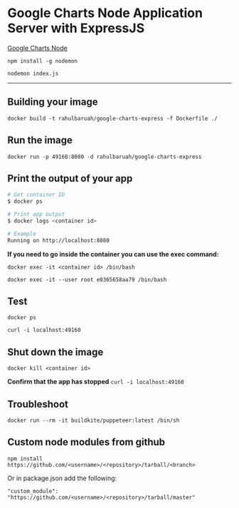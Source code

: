 # Google Charts Node Application Server with ExpressJS

[Google Charts Node](https://github.com/typpo/google-charts-node)

`npm install -g nodemon`

`nodemon index.js`

---

## Building your image

`docker build -t rahulbaruah/google-charts-express -f Dockerfile ./`

## Run the image

`docker run -p 49160:8080 -d rahulbaruah/google-charts-express`

## Print the output of your app

```bash
# Get container ID
$ docker ps

# Print app output
$ docker logs <container id>

# Example
Running on http://localhost:8080
```

**If you need to go inside the container you can use the exec command:**

`docker exec -it <container id> /bin/bash`

`docker exec -it --user root e0365658aa79 /bin/bash`

## Test

`docker ps`

`curl -i localhost:49160`

## Shut down the image

`docker kill <container id>`

**Confirm that the app has stopped**
`curl -i localhost:49160`

## Troubleshoot

`docker run --rm -it buildkite/puppeteer:latest /bin/sh`

## Custom node modules from github

`npm install https://github.com/<username>/<repository>/tarball/<branch>`

Or in package.json add the following:

`"custom_module": "https://github.com/<username>/<repository>/tarball/master"`
